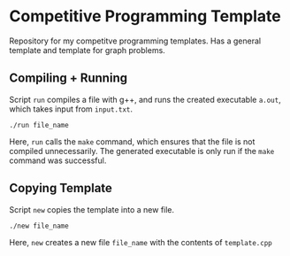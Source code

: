 # Competitive Programming Template

Repository for my competitve programming templates. Has a general template and template for graph problems.

## Compiling + Running
Script `run` compiles a file with g++, and runs the created executable `a.out`, which takes input from `input.txt`.

`./run file_name`

Here, `run` calls the `make` command, which ensures that the file is not compiled unnecessarily. The generated executable is only run if the `make` command was successful.

## Copying Template
Script `new` copies the template into a new file.

```./new file_name``` 

Here, `new` creates a new file `file_name` with the contents of `template.cpp`
